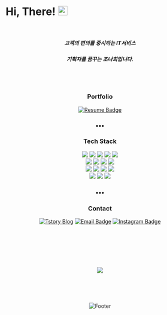 # Hi, There! <img src="https://media.giphy.com/media/hvRJCLFzcasrR4ia7z/giphy.gif" width="25">

<br/>

<div align=center>

  ##### 고객의 편의를 중시하는 IT서비스
  
  ##### 기획자를 꿈꾸는 조나희입니다.

  <br/><br/>
  
### Portfolio
  
  [![Resume Badge](http://img.shields.io/badge/-Portfolio-green?style=flat&logo=notion&logoColor=white)](https://thunder-twister-d63.notion.site/IT-655d8596e5aa4f4095bd628bb71c3d55?pvs=4)

<h3 align="center">•••</h3>

### Tech Stack
  <img src="https://img.shields.io/badge/java-007396?style=for-the-badge&logo=java&logoColor=white"> 
  <img src="https://img.shields.io/badge/python-3776AB?style=for-the-badge&logo=python&logoColor=white"> 
  <img src="https://img.shields.io/badge/spring-6DB33F?style=for-the-badge&logo=spring&logoColor=white"> 
  <img src="https://img.shields.io/badge/node.js-339933?style=for-the-badge&logo=Node.js&logoColor=white">
  <img src="https://img.shields.io/badge/vue.js-4FC08D?style=for-the-badge&logo=Vue.js&logoColor=white">
  <br>

  <img src="https://img.shields.io/badge/html5-E34F26?style=for-the-badge&logo=html5&logoColor=white"> 
  <img src="https://img.shields.io/badge/css-1572B6?style=for-the-badge&logo=css3&logoColor=white"> 
  <img src="https://img.shields.io/badge/javascript-F7DF1E?style=for-the-badge&logo=javascript&logoColor=black"> 
  <img src="https://img.shields.io/badge/jquery-0769AD?style=for-the-badge&logo=jquery&logoColor=white">
  <br>
  
  <img src="https://img.shields.io/badge/mysql-4479A1?style=for-the-badge&logo=mysql&logoColor=white">
  <img src="https://img.shields.io/badge/mariadb-003545?style=for-the-badge&logo=mariadb&logoColor=white">
  <img src="https://img.shields.io/badge/amazonaws-232F3E?style=for-the-badge&logo=amazonaws&logoColor=white"> 
  <img src="https://img.shields.io/badge/apache tomcat-F8DC75?style=for-the-badge&logo=apachetomcat&logoColor=white">
  <br>
  
  <img src="https://img.shields.io/badge/github-181717?style=for-the-badge&logo=github&logoColor=white">
  <img src="https://img.shields.io/badge/git-F05032?style=for-the-badge&logo=git&logoColor=white">
  <img src="https://img.shields.io/badge/figma-F24E1E?style=for-the-badge&logo=fontawesome&logoColor=white">
  <br>

<h3 align="center">•••</h3>

### Contact
  [![Tstory Blog](https://img.shields.io/badge/-nahhh.tistory.com-c14438?style=flat-square&logo=tistory&link=https://nahhh.tistory.com/)](https://nahhh.tistory.com/)
  [![Email Badge](http://img.shields.io/badge/nahee2253@naver.com-orange?style=flat&logo=Gmail&logoColor=white)](nahee2253@naver.com)
  [![Instagram Badge](https://img.shields.io/badge/-Instagram-E4405F?style=flat&logo=instagram&logoColor=white)](https://www.instagram.com/nahhh__j/)


<br/><br/><br/><br/><br/>

![](https://github-readme-stats.vercel.app/api/top-langs/?username=Nahhh-j&layout=compact)

<br/><br/><br/>

![Footer](https://capsule-render.vercel.app/api?type=waving&color=0E346C&height=200&section=footer)

</div>
